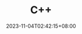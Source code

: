 ---
weight: 999
title: "C++"
description: ""
icon: "folder"
date: "2023-11-04T02:42:15+08:00"
lastmod: "2023-11-04T02:42:15+08:00"
draft: false
toc: true
---